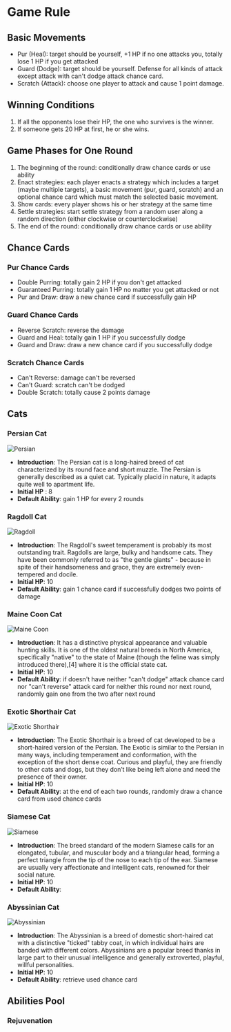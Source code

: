 # Game Rule

## Basic Movements

* Pur (Heal): target should be yourself, +1 HP if no one attacks you, totally lose 1 HP if you get attacked
* Guard (Dodge): target should be yourself. Defense for all kinds of attack except attack with can't dodge attack chance card.
* Scratch (Attack): choose one player to attack and cause 1 point damage.

## Winning Conditions

1. If all the opponents lose their HP, the one who survives is the winner.
2. If someone gets 20 HP at first, he or she wins.

## Game Phases for One Round

1. The beginning of the round: conditionally draw chance cards or use ability
2. Enact strategies: each player enacts a strategy which includes a target (maybe multiple targets), a basic movement (pur, guard, scratch) and an optional chance card which must match the selected basic movement.
3. Show cards: every player shows his or her strategy at the same time
4. Settle strategies: start settle strategy from a random user along a random direction (either clockwise or counterclockwise)
5. The end of the round: conditionally draw chance cards or use ability

## Chance Cards

### Pur Chance Cards

* Double Purring: totally gain 2 HP if you don't get attacked
* Guaranteed Purring: totally gain 1 HP no matter you get attacked or not
* Pur and Draw: draw a new chance card if successfully gain HP

### Guard Chance Cards

* Reverse Scratch: reverse the damage
* Guard and Heal: totally gain 1 HP if you successfully dodge
* Guard and Draw: draw a new chance card if you successfully dodge

### Scratch Chance Cards

* Can't Reverse: damage can't be reversed
* Can't Guard: scratch can't be dodged
* Double Scratch: totally cause 2 points damage

## Cats

### Persian Cat

![Persian](/img/persian.jpg "Persian")

* __Introduction__: The Persian cat is a long-haired breed of cat characterized by its round face and short muzzle. The Persian is generally described as a quiet cat. Typically placid in nature, it adapts quite well to apartment life.
* __Initial HP__ : 8
* __Default Ability__: gain 1 HP for every 2 rounds

### Ragdoll Cat

![Ragdoll](/img/ragdoll.jpg "Ragdoll")

* __Introduction__: The Ragdoll's sweet temperament is probably its most outstanding trait. Ragdolls are large, bulky and handsome cats. They have been commonly referred to as "the gentle giants" - because in spite of their handsomeness and grace, they are extremely even-tempered and docile.
* __Initial HP__: 10
* __Default Ability__: gain 1 chance card if successfully dodges two points of damage

### Maine Coon Cat

![Maine Coon](/img/maine_coon.jpg "Maine Coon")

* __Introduction__: It has a distinctive physical appearance and valuable hunting skills. It is one of the oldest natural breeds in North America, specifically "native" to the state of Maine (though the feline was simply introduced there),[4] where it is the official state cat.
* __Initial HP__: 10
* __Default Ability__: if doesn't have neither "can't dodge" attack chance card nor "can't reverse" attack card for neither this round nor next round, randomly gain one from the two after next round

### Exotic Shorthair Cat

![Exotic Shorthair](/img/exotic_shorthair.jpg "Exotic Shorthair")

* __Introduction__: The Exotic Shorthair is a breed of cat developed to be a short-haired version of the Persian. The Exotic is similar to the Persian in many ways, including temperament and conformation, with the exception of the short dense coat. Curious and playful, they are friendly to other cats and dogs, but they don’t like being left alone and need the presence of their owner.
* __Initial HP__: 10
* __Default Ability__: at the end of each two rounds, randomly draw a chance card from used chance cards

### Siamese Cat

![Siamese](/img/siamese.jpg "Siamese")

* __Introduction__: The breed standard of the modern Siamese calls for an elongated, tubular, and muscular body and a triangular head, forming a perfect triangle from the tip of the nose to each tip of the ear. Siamese are usually very affectionate and intelligent cats, renowned for their social nature.
* __Initial HP__: 10
* __Default Ability__:

### Abyssinian Cat

![Abyssinian](/img/asyssinian.jpg "Abyssinian")

* __Introduction__: The Abyssinian is a breed of domestic short-haired cat with a distinctive "ticked" tabby coat, in which individual hairs are banded with different colors. Abyssinians are a popular breed thanks in large part to their unusual intelligence and generally extroverted, playful, willful personalities.
* __Initial HP__: 10
* __Default Ability__: retrieve used chance card

## Abilities Pool

### Rejuvenation
